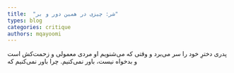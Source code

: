 ```yaml
---
title:  "شر: چیزی در همین دور و بر"
types: blog
categories: critique
authors: mqayoomi
---
```

پدری دخترِ خود را سر می‌برد و وقتی که می‌شنویم او مردی معمولی و زحمت‌کش است و بدخواه نیست، باور نمی‌کنیم. ‏چرا باور نمی‌کنیم که 
